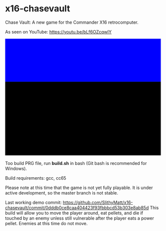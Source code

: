 # x16-chasevault
Chase Vault: A new game for the Commander X16 retrocomputer.

As seen on YouTube: https://youtu.be/bLf6OZcqwIY

![](cv3.gif)

Too build PRG file, run **build.sh** in bash (Git bash is recommended for Windows).

Build requirements: gcc, cc65

Please note at this time that the game is not yet fully
playable. It is under active development, so the master branch is not stable.

Last working demo commit: https://github.com/SlithyMatt/x16-chasevault/commit/0dddb0ce8caa404423f93fbbbcd53b303e8ab85d
This build will allow you to move the player around, eat pellets, and die if touched by an enemy unless still vulnerable after the player eats a power pellet. Enemies at this time do not move.
